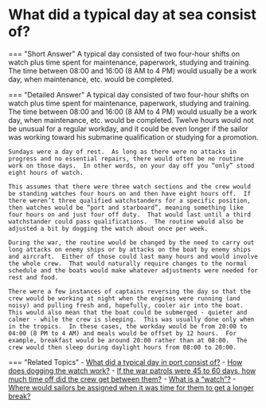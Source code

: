 # What did a typical day at sea consist of?


=== "Short Answer"
    A typical day consisted of two four-hour shifts on watch plus time spent for maintenance, paperwork, studying and training. The time between 08:00 and 16:00 (8 AM to 4 PM) would usually be a work day, when maintenance, etc. would be completed.

=== "Detailed Answer"
    A typical day consisted of two four-hour shifts on watch plus time spent for maintenance, paperwork, studying and training.  The time between 08:00 and 16:00 (8 AM to 4 PM) would usually be a work day, when maintenance, etc. would be completed.  Twelve hours would not be unusual for a regular workday, and it could be even longer if the sailor was working toward his submarine qualification or studying for a promotion.

    Sundays were a day of rest.  As long as there were no attacks in progress and no essential repairs, there would often be no routine work on those days.  In other words, on your day off you “only” stood eight hours of watch.

    This assumes that there were three watch sections and the crew would be standing watches four hours on and then have eight hours off.  If there weren’t three qualified watchstanders for a specific position, then watches would be “port and starboard”, meaning something like four hours on and just four off duty.  That would last until a third watchstander could pass qualifications.  The routine would also be adjusted a bit by dogging the watch about once per week.

    During the war, the routine would be changed by the need to carry out long attacks on enemy ships or by attacks on the boat by enemy ships and aircraft.  Either of those could last many hours and would involve the whole crew.  That would naturally require changes to the normal schedule and the boats would make whatever adjustments were needed for rest and food.

    There were a few instances of captains reversing the day so that the crew would be working at night when the engines were running (and noisy) and pulling fresh and, hopefully, cooler air into the boat.  This would also mean that the boat could be submerged - quieter and calmer - while the crew is sleeping.  This was usually done only when in the tropics.  In these cases, the workday would be from 20:00 to 04:00 (8 PM to 4 AM) and meals would be offset by 12 hours.  For example, breakfast would be around 20:00 rather than at 08:00.  The crew would then sleep during daylight hours from 08:00 to 20:00.

=== "Related Topics"
    - [What did a typical day in port consist of?](./what-did-a-typical-day-in-port-consist-of.md)
    - [How does dogging the watch work?](./how-does-dogging-the-watch-work.md)
    - [If the war patrols were 45 to 60 days, how much time off did the crew get between them?](./if-the-war-patrols-were-45-to-60-days-how-much-time-off-did-the-52d89df1.md)
    - [What is a “watch”?](./what-is-a-watch.md)
    - [Where would sailors be assigned when it was time for them to get a longer break?](./where-would-sailors-be-assigned-when-it-was-time-for-them-to-ge-121734af.md)
